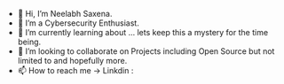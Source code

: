 - 👋 Hi, I’m Neelabh Saxena.
- 👀 I’m a Cybersecurity Enthusiast.
- 🌱 I’m currently learning about ... lets keep this a mystery for the time being.
- 💞️ I’m looking to collaborate on Projects including Open Source but not limited to and hopefully more.
- 📫 How to reach me -> Linkdin : 

<!---
rectrices09/rectrices09 is a ✨ special ✨ repository because its `README.md` (this file) appears on your GitHub profile.
You can click the Preview link to take a look at your changes.
--->
